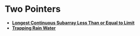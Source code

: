# Two Pointers

- **[Longest Continuous Subarray Less Than or Equal to Limit](https://leetcode.com/problems/longest-continuous-subarray-with-absolute-diff-less-than-or-equal-to-limit/?envType=daily-question&envId=2024-06-23)**
- **[Trapping Rain Water](https://leetcode.com/problems/trapping-rain-water/description/?envType=daily-question&envId=2024-04-12)**
